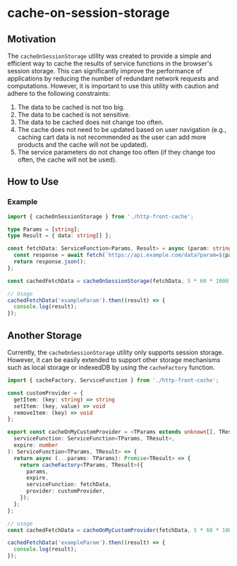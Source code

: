 # cache-on-session-storage

## Motivation

The `cacheOnSessionStorage` utility was created to provide a simple and efficient way to cache the results of service functions in the browser's session storage. This can significantly improve the performance of applications by reducing the number of redundant network requests and computations. However, it is important to use this utility with caution and adhere to the following constraints:

1. The data to be cached is not too big.
2. The data to be cached is not sensitive.
3. The data to be cached does not change too often.
4. The cache does not need to be updated based on user navigation (e.g., caching cart data is not recommended as the user can add more products and the cache will not be updated).
5. The service parameters do not change too often (if they change too often, the cache will not be used).

## How to Use

### Example

```typescript
import { cacheOnSessionStorage } from './http-front-cache';

type Params = [string];
type Result = { data: string[] };

const fetchData: ServiceFunction<Params, Result> = async (param: string) => {
  const response = await fetch(`https://api.example.com/data?param=${param}`);
  return response.json();
};

const cachedFetchData = cacheOnSessionStorage(fetchData, 5 * 60 * 1000); // Cache for 5 minutes

// Usage
cachedFetchData('exampleParam').then((result) => {
  console.log(result);
});
```

## Another Storage

Currently, the `cacheOnSessionStorage` utility only supports session storage. However, it can be easily extended to support other storage mechanisms such as local storage or indexedDB by using the `cacheFactory` function.

```typescript
import { cacheFactory, ServiceFunction } from './http-front-cache';

const customProvider = {
  getItem: (key: string) => string
  setItem: (key, value) => void
  removeItem: (key) => void
};

export const cacheOnMyCustomProvider = <TParams extends unknown[], TResult>(
  serviceFunction: ServiceFunction<TParams, TResult>,
  expire: number
): ServiceFunction<TParams, TResult> => {
  return async (...params: TParams): Promise<TResult> => {
    return cacheFactory<TParams, TResult>({
      params,
      expire,
      serviceFunction: fetchData,
      provider: customProvider,
    });
  };
};

// usage
const cachedFetchData = cacheOnMyCustomProvider(fetchData, 5 * 60 * 1000); // Cache for 5 minutes

cachedFetchData('exampleParam').then((result) => {
  console.log(result);
});


```
